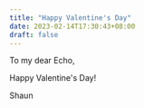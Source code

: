 ```yaml
---
title: "Happy Valentine's Day"
date: 2023-02-14T17:30:43+08:00
draft: false
---
```


To my dear Echo,

Happy Valentine's Day!

Shaun
